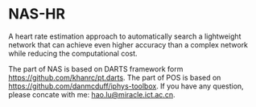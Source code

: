# NAS-HR
A heart rate estimation approach to automatically search a lightweight network that can achieve even higher accuracy than a complex network while reducing the computational cost.

The part of NAS is based on DARTS framework form https://github.com/khanrc/pt.darts.
The part of POS is based on https://github.com/danmcduff/iphys-toolbox.
If you have any question, please concate with me: hao.lu@miracle.ict.ac.cn.
